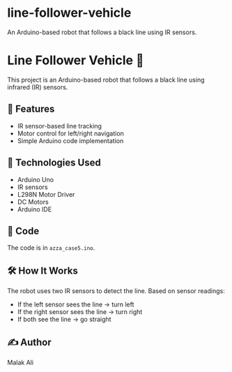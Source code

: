 # line-follower-vehicle
An Arduino-based robot that follows a black line using IR sensors.
# Line Follower Vehicle 🚗

This project is an Arduino-based robot that follows a black line using infrared (IR) sensors.

## 🔧 Features
- IR sensor-based line tracking
- Motor control for left/right navigation
- Simple Arduino code implementation

## 🧠 Technologies Used
- Arduino Uno
- IR sensors
- L298N Motor Driver
- DC Motors
- Arduino IDE

## 📁 Code
The code is in `azza_case5.ino`.

## 🛠️ How It Works
The robot uses two IR sensors to detect the line. Based on sensor readings:
- If the left sensor sees the line → turn left
- If the right sensor sees the line → turn right
- If both see the line → go straight

## ✍️ Author
Malak Ali
